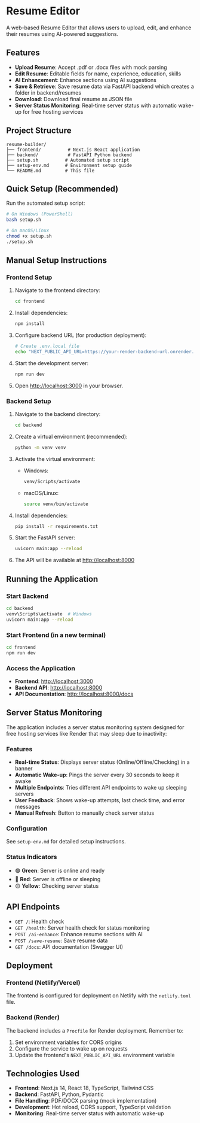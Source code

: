 # Resume Editor

A web-based Resume Editor that allows users to upload, edit, and enhance their resumes using AI-powered suggestions.

## Features

- **Upload Resume**: Accept .pdf or .docx files with mock parsing
- **Edit Resume**: Editable fields for name, experience, education, skills
- **AI Enhancement**: Enhance sections using AI suggestions
- **Save & Retrieve**: Save resume data via FastAPI backend which creates a folder in backend/resumes
- **Download**: Download final resume as JSON file
- **Server Status Monitoring**: Real-time server status with automatic wake-up for free hosting services

## Project Structure

```
resume-builder/
├── frontend/          # Next.js React application
├── backend/           # FastAPI Python backend
├── setup.sh          # Automated setup script
├── setup-env.md      # Environment setup guide
└── README.md         # This file
```

## Quick Setup (Recommended)

Run the automated setup script:

```bash
# On Windows (PowerShell)
bash setup.sh

# On macOS/Linux
chmod +x setup.sh
./setup.sh
```

## Manual Setup Instructions

### Frontend Setup

1. Navigate to the frontend directory:
   ```bash
   cd frontend
   ```

2. Install dependencies:
   ```bash
   npm install
   ```

3. Configure backend URL (for production deployment):
   ```bash
   # Create .env.local file
   echo "NEXT_PUBLIC_API_URL=https://your-render-backend-url.onrender.com" > .env.local
   ```

4. Start the development server:
   ```bash
   npm run dev
   ```

5. Open [http://localhost:3000](http://localhost:3000) in your browser.

### Backend Setup

1. Navigate to the backend directory:
   ```bash
   cd backend
   ```

2. Create a virtual environment (recommended):
   ```bash
   python -m venv venv
   ```

3. Activate the virtual environment:
   - Windows:
     ```bash
     venv/Scripts/activate
     ```
   - macOS/Linux:
     ```bash
     source venv/bin/activate
     ```

4. Install dependencies:
   ```bash
   pip install -r requirements.txt
   ```

5. Start the FastAPI server:
   ```bash
   uvicorn main:app --reload
   ```

6. The API will be available at [http://localhost:8000](http://localhost:8000)

## Running the Application

### Start Backend
```bash
cd backend
venv\Scripts\activate  # Windows
uvicorn main:app --reload
```

### Start Frontend (in a new terminal)
```bash
cd frontend
npm run dev
```

### Access the Application
- **Frontend**: [http://localhost:3000](http://localhost:3000)
- **Backend API**: [http://localhost:8000](http://localhost:8000)
- **API Documentation**: [http://localhost:8000/docs](http://localhost:8000/docs)

## Server Status Monitoring

The application includes a server status monitoring system designed for free hosting services like Render that may sleep due to inactivity:

### Features
- **Real-time Status**: Displays server status (Online/Offline/Checking) in a banner
- **Automatic Wake-up**: Pings the server every 30 seconds to keep it awake
- **Multiple Endpoints**: Tries different API endpoints to wake up sleeping servers
- **User Feedback**: Shows wake-up attempts, last check time, and error messages
- **Manual Refresh**: Button to manually check server status

### Configuration
See `setup-env.md` for detailed setup instructions.

### Status Indicators
- 🟢 **Green**: Server is online and ready
- 🔴 **Red**: Server is offline or sleeping
- 🟡 **Yellow**: Checking server status

## API Endpoints

- `GET /`: Health check
- `GET /health`: Server health check for status monitoring
- `POST /ai-enhance`: Enhance resume sections with AI
- `POST /save-resume`: Save resume data
- `GET /docs`: API documentation (Swagger UI)

## Deployment

### Frontend (Netlify/Vercel)
The frontend is configured for deployment on Netlify with the `netlify.toml` file.

### Backend (Render)
The backend includes a `Procfile` for Render deployment. Remember to:
1. Set environment variables for CORS origins
2. Configure the service to wake up on requests
3. Update the frontend's `NEXT_PUBLIC_API_URL` environment variable

## Technologies Used

- **Frontend**: Next.js 14, React 18, TypeScript, Tailwind CSS
- **Backend**: FastAPI, Python, Pydantic
- **File Handling**: PDF/DOCX parsing (mock implementation)
- **Development**: Hot reload, CORS support, TypeScript validation
- **Monitoring**: Real-time server status with automatic wake-up 